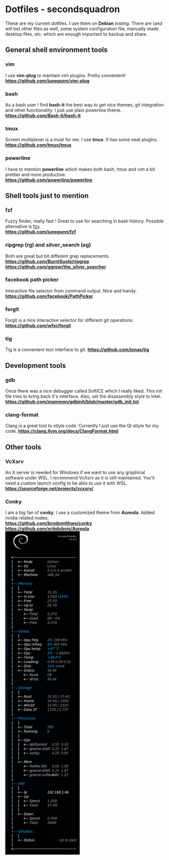 # Dotfiles - secondsquadron

These are my current dotfiles. I use them on **Debian** _testing_.
There are (and will be) other files as well, some system configuration file,
manually made desktop files, etc. which are enough important to backup and share.

## General shell environment tools
### vim
I use **vim-plug** to maintain vim plugins. Pretty convenient!\
**https://github.com/junegunn/vim-plug**

### bash
As a bash user I find **bash-it** the best way to get nice themes,
git integration and other functionality.
I just use plain powerline theme.\
**https://github.com/Bash-it/bash-it**


### tmux
Screen multiplexer is a must for me. I use **tmux**. It has some neat plugins.\
**https://github.com/tmux/tmux**

### powerline
I have to mention **powerline** which makes both bash, tmux and vim a bit prettier and more productive.\
**https://github.com/powerline/powerline**

## Shell tools just to mention
### fzf
Fuzzy finder, really fast ! Great to use for searching in bash history. Possible alternative is [fzy](https://github.com/jhawthorn/fzy).\
**https://github.com/junegunn/fzf**

### ripgrep (rg) and silver_search (ag)
Both are great but bit different grep replacements.
**https://github.com/BurntSushi/ripgrep**
**https://github.com/ggreer/the_silver_searcher**

### facebook path picker
Interactive file selector from command output. Nice and handy.
**https://github.com/facebook/PathPicker**

### forgit
Forgit is a nice interactive selector for different git operations.
**https://github.com/wfxr/forgit**

### tig
Tig is a convenient text interface to git.
**https://github.com/jonas/tig**

## Development tools
### gdb
Once there was a nice debugger called SoftICE which I really liked. This
init file tries to bring back it's interface. Also, set the disassembly
style to Intel. \
**https://github.com/mammon/gdbinit/blob/master/gdb_init.txt**

### clang-format
Clang is a great tool to stlyle code. Currently I just use the Qt stlyle for my
code.
**https://clang.llvm.org/docs/ClangFormat.html**

## Other tools

### VcXsrv
An X server is needed for Windows if we want to use any graphical software under WSL. I recommend VcXsrv as it is still maintained.
You'll need a custom launch config to be able to use it with WSL.
**https://sourceforge.net/projects/vcxsrv/**

###  Conky
I am a big fan of **conky**. I use a customized theme from **Aureola**.
Added nvidia related nodes.\
**https://github.com/brndnmtthws/conky** \
**https://github.com/erikdubois/Aureola** \
![My conky](conky-aureola-custom.png "My conky")
